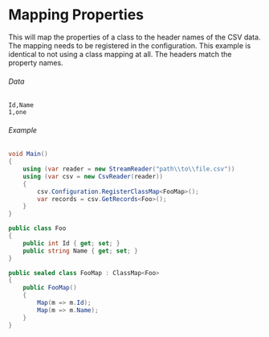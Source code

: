 # Mapping Properties

This will map the properties of a class to the header names of the CSV data. The mapping needs to be registered in the configuration. This example is identical to not using a class mapping at all. The headers match the property names.

###### Data

```
Id,Name
1,one
```

###### Example

```cs
void Main()
{
	using (var reader = new StreamReader("path\\to\\file.csv"))
	using (var csv = new CsvReader(reader))
	{		
		csv.Configuration.RegisterClassMap<FooMap>();
		var records = csv.GetRecords<Foo>();
	}
}

public class Foo
{
	public int Id { get; set; }	
	public string Name { get; set; }
}

public sealed class FooMap : ClassMap<Foo>
{
	public FooMap()
	{
		Map(m => m.Id);
		Map(m => m.Name);
	}
}
```
